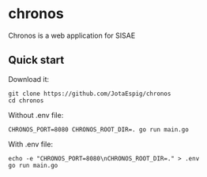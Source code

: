 # chronos
Chronos is a web application for SISAE

## Quick start
Download it:
```
git clone https://github.com/JotaEspig/chronos
cd chronos
```
Without .env file:
```
CHRONOS_PORT=8080 CHRONOS_ROOT_DIR=. go run main.go
```
With .env file:
```
echo -e "CHRONOS_PORT=8080\nCHRONOS_ROOT_DIR=." > .env
go run main.go
```
